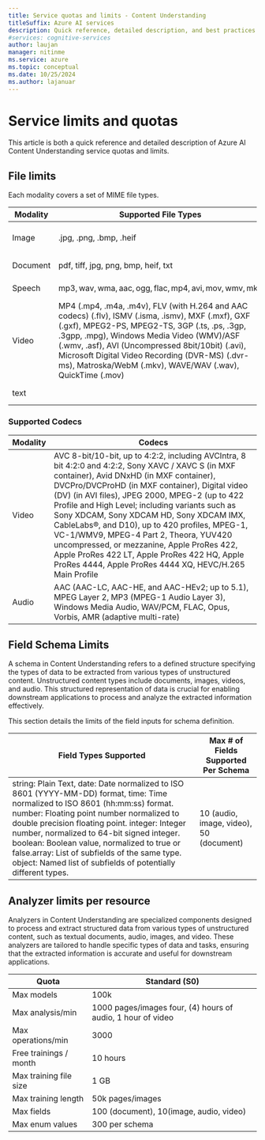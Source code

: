```yaml
---
title: Service quotas and limits - Content Understanding
titleSuffix: Azure AI services
description: Quick reference, detailed description, and best practices for working within Azure AI Content Understanding service Quotas and Limits
#services: cognitive-services
author: laujan
manager: nitinme
ms.service: azure
ms.topic: conceptual
ms.date: 10/25/2024
ms.author: lajanuar
---
```



# Service limits and quotas

This article is both a quick reference and detailed description of Azure AI Content Understanding service quotas and limits.

## File limits
Each modality covers a set of MIME file types. 

|Modality| Supported File Types | File Size | Resolution | Length |
|--- | --- | --- | --- | --- |
|Image | .jpg, .png, .bmp, .heif| ≤ 20 MB (OpenAI-enforced) | Min: 50 x 50 Max: 10k x 10k |  |
|Document |  pdf, tiff, jpg, png, bmp, heif, txt  | asynchronous: ≤ 200 MB |  | asynchronous: ≤ 300 pages |
|Speech | mp3, wav, wma, aac, ogg, flac, mp4, avi, mov, wmv, mkv  | asynchronous: ≤ 200 MB |  | asynchronous: ≤ 2 h |
|Video | MP4 (.mp4, .m4a, .m4v), FLV (with H.264 and AAC codecs) (.flv), ISMV (.isma, .ismv), MXF (.mxf), GXF (.gxf), MPEG2-PS, MPEG2-TS, 3GP (.ts, .ps, .3gp, .3gpp, .mpg), Windows Media Video (WMV)/ASF (.wmv, .asf), AVI (Uncompressed 8bit/10bit) (.avi), Microsoft Digital Video Recording (DVR-MS) (.dvr-ms), Matroska/WebM (.mkv), WAVE/WAV (.wav), QuickTime (.mov)  | asynchronous: ≤2 GB (body) asynchronous: ≤20 GB (URL)| Min: 320 x 240 Max: 1920 x 1080 | asynchronous: ≤30 m (body) asynchronous: ≤30 m (URL) |
| text | | ≤ 1 MB |  | ≤ 1M characters |

### Supported Codecs
|Modality| Codecs |
| --- | ---|
| Video | AVC 8-bit/10-bit, up to 4:2:2, including AVCIntra, 8 bit 4:2:0 and 4:2:2, Sony XAVC / XAVC S (in MXF container), Avid DNxHD (in MXF container), DVCPro/DVCProHD (in MXF container), Digital video (DV) (in AVI files), JPEG 2000, MPEG-2 (up to 422 Profile and High Level; including variants such as Sony XDCAM, Sony XDCAM HD, Sony XDCAM IMX, CableLabs&reg;, and D10), up to 420 profiles, MPEG-1, VC-1/WMV9, MPEG-4 Part 2, Theora, YUV420 uncompressed, or mezzanine, Apple ProRes 422, Apple ProRes 422 LT, Apple ProRes 422 HQ, Apple ProRes 4444, Apple ProRes 4444 XQ, HEVC/H.265 Main Profile |
| Audio | AAC (AAC-LC, AAC-HE, and AAC-HEv2; up to 5.1), MPEG Layer 2, MP3 (MPEG-1 Audio Layer 3), Windows Media Audio, WAV/PCM, FLAC, Opus, Vorbis, AMR (adaptive multi-rate) |

## Field Schema Limits
A schema in Content Understanding refers to a defined structure specifying the types of data to be extracted from various types of unstructured content. Unstructured content types include documents, images, videos, and audio. This structured representation of data is crucial for enabling downstream applications to process and analyze the extracted information effectively.

This section details the limits of the field inputs for schema definition.

| Field Types Supported | Max # of Fields Supported Per Schema |
| --- | --- |
| string: Plain Text, date: Date normalized to ISO 8601 (YYYY-MM-DD) format, time: Time normalized to ISO 8601 (hh:mm:ss) format. number: Floating point number normalized to double precision floating point. integer: Integer number, normalized to 64-bit signed integer. boolean: Boolean value, normalized to true or false.array: List of subfields of the same type. object: Named list of subfields of potentially different types. | 10 (audio, image, video), 50 (document) |

## Analyzer limits per resource
Analyzers in Content Understanding are specialized components designed to process and extract structured data from various types of unstructured content, such as textual documents, audio, images, and video. These analyzers are tailored to handle specific types of data and tasks, ensuring that the extracted information is accurate and useful for downstream applications.

| Quota | Standard (S0) |
| --- | --- |
| Max models | 100k |
| Max analysis/min | 1000 pages/images four, (4) hours of audio, 1 hour of video  |
| Max operations/min | 3000 |
| Free trainings / month | 10 hours |
| Max training file size | 1 GB |
| Max training length | 50k pages/images |
| Max fields | 100 (document), 10(image, audio, video) |
| Max enum values | 300 per schema |
